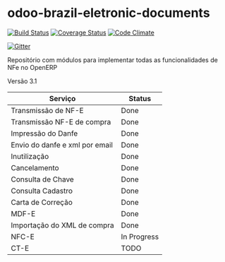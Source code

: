 odoo-brazil-eletronic-documents
===
[![Build Status](https://travis-ci.org/Trust-Code/odoo-brazil-eletronic-documents.svg?branch=8.0)](https://travis-ci.org/Trust-Code/odoo-brazil-eletronic-documents)
[![Coverage Status](https://coveralls.io/repos/github/Trust-Code/odoo-brazil-eletronic-documents/badge.svg?branch=8.0)](https://coveralls.io/github/Trust-Code/odoo-brazil-eletronic-documents?branch=8.0)
[![Code Climate](https://codeclimate.com/github/Trust-Code/odoo-brazil-eletronic-documents/badges/gpa.svg)](https://codeclimate.com/github/Trust-Code/odoo-brazil-eletronic-documents)

[![Gitter](https://badges.gitter.im/Join%20Chat.svg)](https://gitter.im/odoo-brazil/odoo-brazil?utm_source=badge&utm_medium=badge&utm_campaign=pr-badge&utm_content=body_badge)


Repositório com módulos para implementar todas as funcionalidades de NFe no OpenERP

Versão 3.1

Serviço | Status
------------ | -------------
Transmissão de NF-E | Done
Transmissão NF-E de compra | Done
Impressão do Danfe | Done
Envio do danfe e xml por email | Done
Inutilização | Done
Cancelamento | Done
Consulta de Chave | Done
Consulta Cadastro | Done
Carta de Correção | Done
MDF-E | Done
Importação do XML de compra | Done
NFC-E | In Progress
CT-E | TODO


